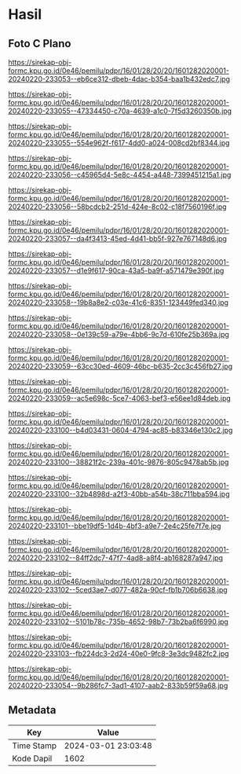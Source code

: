 # Hasil

## Foto C Plano

https://sirekap-obj-formc.kpu.go.id/0e46/pemilu/pdpr/16/01/28/20/20/1601282020001-20240220-233053--eb6ce312-dbeb-4dac-b354-baa1b432edc7.jpg

https://sirekap-obj-formc.kpu.go.id/0e46/pemilu/pdpr/16/01/28/20/20/1601282020001-20240220-233055--47334450-c70a-4639-a1c0-7f5d3260350b.jpg

https://sirekap-obj-formc.kpu.go.id/0e46/pemilu/pdpr/16/01/28/20/20/1601282020001-20240220-233055--554e962f-f617-4dd0-a024-008cd2bf8344.jpg

https://sirekap-obj-formc.kpu.go.id/0e46/pemilu/pdpr/16/01/28/20/20/1601282020001-20240220-233056--c45965d4-5e8c-4454-a448-7399451215a1.jpg

https://sirekap-obj-formc.kpu.go.id/0e46/pemilu/pdpr/16/01/28/20/20/1601282020001-20240220-233056--58bcdcb2-251d-424e-8c02-c18f7560196f.jpg

https://sirekap-obj-formc.kpu.go.id/0e46/pemilu/pdpr/16/01/28/20/20/1601282020001-20240220-233057--da4f3413-45ed-4d41-bb5f-927e767148d6.jpg

https://sirekap-obj-formc.kpu.go.id/0e46/pemilu/pdpr/16/01/28/20/20/1601282020001-20240220-233057--d1e9f617-90ca-43a5-ba9f-a571479e390f.jpg

https://sirekap-obj-formc.kpu.go.id/0e46/pemilu/pdpr/16/01/28/20/20/1601282020001-20240220-233058--19b8a8e2-c03e-41c6-8351-123449fed340.jpg

https://sirekap-obj-formc.kpu.go.id/0e46/pemilu/pdpr/16/01/28/20/20/1601282020001-20240220-233058--0e139c59-a79e-4bb6-9c7d-610fe25b369a.jpg

https://sirekap-obj-formc.kpu.go.id/0e46/pemilu/pdpr/16/01/28/20/20/1601282020001-20240220-233059--63cc30ed-4609-46bc-b635-2cc3c456fb27.jpg

https://sirekap-obj-formc.kpu.go.id/0e46/pemilu/pdpr/16/01/28/20/20/1601282020001-20240220-233059--ac5e698c-5ce7-4063-bef3-e56ee1d84deb.jpg

https://sirekap-obj-formc.kpu.go.id/0e46/pemilu/pdpr/16/01/28/20/20/1601282020001-20240220-233100--b4d03431-0604-4794-ac85-b83346e130c2.jpg

https://sirekap-obj-formc.kpu.go.id/0e46/pemilu/pdpr/16/01/28/20/20/1601282020001-20240220-233100--38821f2c-239a-401c-9876-805c9478ab5b.jpg

https://sirekap-obj-formc.kpu.go.id/0e46/pemilu/pdpr/16/01/28/20/20/1601282020001-20240220-233100--32b4898d-a2f3-40bb-a54b-38c711bba594.jpg

https://sirekap-obj-formc.kpu.go.id/0e46/pemilu/pdpr/16/01/28/20/20/1601282020001-20240220-233101--bbe19df5-1d4b-4bf3-a9e7-2e4c25fe7f7e.jpg

https://sirekap-obj-formc.kpu.go.id/0e46/pemilu/pdpr/16/01/28/20/20/1601282020001-20240220-233102--84ff2dc7-47f7-4ad8-a8f4-ab168287a947.jpg

https://sirekap-obj-formc.kpu.go.id/0e46/pemilu/pdpr/16/01/28/20/20/1601282020001-20240220-233102--5ced3ae7-d077-482a-90cf-fb1b706b6638.jpg

https://sirekap-obj-formc.kpu.go.id/0e46/pemilu/pdpr/16/01/28/20/20/1601282020001-20240220-233102--5101b78c-735b-4652-98b7-73b2ba6f6990.jpg

https://sirekap-obj-formc.kpu.go.id/0e46/pemilu/pdpr/16/01/28/20/20/1601282020001-20240220-233103--fb224dc3-2d24-40e0-9fc8-3e3dc9482fc2.jpg

https://sirekap-obj-formc.kpu.go.id/0e46/pemilu/pdpr/16/01/28/20/20/1601282020001-20240220-233054--9b286fc7-3ad1-4107-aab2-833b59f59a68.jpg


## Metadata

| Key        | Value               |
| ---------- | ------------------- |
| Time Stamp | 2024-03-01 23:03:48 |
| Kode Dapil | 1602                |



